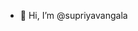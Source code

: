 - 👋 Hi, I’m @supriyavangala


<!---
supriyavangala/supriyavangala is a ✨ special ✨ repository because its `README.md` (this file) appears on your GitHub profile.
You can click the Preview link to take a look at your changes.
--->
